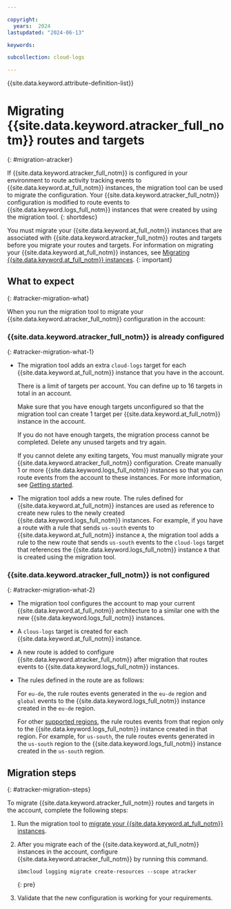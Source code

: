 ```yaml
---

copyright:
  years:  2024
lastupdated: "2024-06-13"

keywords:

subcollection: cloud-logs

---
```


{{site.data.keyword.attribute-definition-list}}



# Migrating {{site.data.keyword.atracker_full_notm}} routes and targets
{: #migration-atracker}

If {{site.data.keyword.atracker_full_notm}} is configured in your environment to route activity tracking events to {{site.data.keyword.at_full_notm}} instances, the migration tool can be used to migrate the configuration. Your {{site.data.keyword.atracker_full_notm}} configuration is modified to route events to {{site.data.keyword.logs_full_notm}} instances that were created by using the migration tool.
{: shortdesc}

You must migrate your {{site.data.keyword.at_full_notm}} instances that are associated with {{site.data.keyword.atracker_full_notm}} routes and targets before you migrate your routes and targets. For information on migrating your {{site.data.keyword.at_full_notm}} instances, see [Migrating {{site.data.keyword.at_full_notm}} instances](/docs/cloud-logs?topic=cloud-logs-migration-at).
{: important}


## What to expect
{: #atracker-migration-what}

When you run the migration tool to migrate your {{site.data.keyword.atracker_full_notm}} configuration in the account:

### {{site.data.keyword.atracker_full_notm}} is already configured
{: #atracker-migration-what-1}

- The migration tool adds an extra `cloud-logs` target for each {{site.data.keyword.at_full_notm}} instance that you have in the account.

    There is a limit of targets per account. You can define up to 16 targets in total in an account.

    Make sure that you have enough targets unconfigured so that the migration tool can create 1 target per {{site.data.keyword.at_full_notm}} instance in the account.

    If you do not have enough targets, the migration process cannot be completed. Delete any unused targets and try again.

    If you cannot delete any exiting targets, You must manually migrate your {{site.data.keyword.atracker_full_notm}} configuration. Create manually 1 or more {{site.data.keyword.logs_full_notm}} instances so that you can route events from the account to these instances. For more information, see [Getting started](/docs/atracker?topic=atracker-getting-started).

- The migration tool adds a new route. The rules defined for {{site.data.keyword.at_full_notm}} instances are used as reference to create new rules to the newly created {{site.data.keyword.logs_full_notm}} instances. For example, if you have a route with a rule that sends `us-south` events to {{site.data.keyword.at_full_notm}} instance `A`, the migration tool adds a rule to the new route that sends `us-south` events to the `cloud-logs` target that references the {{site.data.keyword.logs_full_notm}} instance `A` that is created using the migration tool.

### {{site.data.keyword.atracker_full_notm}} is not configured
{: #atracker-migration-what-2}

- The migration tool configures the account to map your current {{site.data.keyword.at_full_notm}} architecture to a similar one with the new {{site.data.keyword.logs_full_notm}} instances.

- A `clous-logs` target is created for each {{site.data.keyword.at_full_notm}} instance.

- A new route is added to configure {{site.data.keyword.atracker_full_notm}} after migration that routes events to {{site.data.keyword.logs_full_notm}} instances.

- The rules defined in the route are as follows:

    For `eu-de`, the rule routes events generated in the `eu-de` region and `global` events to the {{site.data.keyword.logs_full_notm}} instance created in the `eu-de` region.

    For other [supported regions](/docs/atracker?topic=atracker-regions), the rule routes events from that region only to the {{site.data.keyword.logs_full_notm}} instance created in that region. For example, for `us-south`, the rule routes events generated in the `us-south` region to the {{site.data.keyword.logs_full_notm}} instance created in the `us-south` region.


## Migration steps
{: #atracker-migration-steps}

To migrate {{site.data.keyword.atracker_full_notm}} routes and targets in the account, complete the following steps:

1. Run the migration tool to [migrate your {{site.data.keyword.at_full_notm}} instances](/docs/cloud-logs?topic=cloud-logs-migration-at).

2. After you migrate each of the {{site.data.keyword.at_full_notm}} instances in the account, configure {{site.data.keyword.atracker_full_notm}} by running this command.

    ```text
    ibmcloud logging migrate create-resources --scope atracker
    ```
    {: pre}

3. Validate that the new configuration is working for your requirements.
